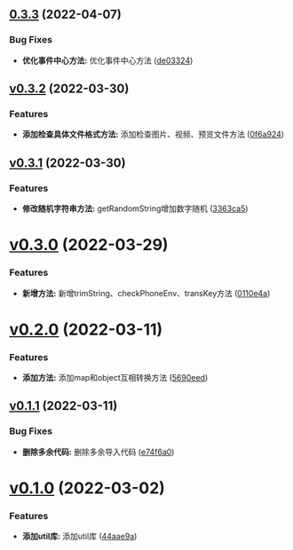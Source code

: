 ## [0.3.3](https://github.com/qinshixixing/fortissimo/compare/util/v0.3.2...util/0.3.3) (2022-04-07)


### Bug Fixes

* **优化事件中心方法:** 优化事件中心方法 ([de03324](https://github.com/qinshixixing/fortissimo/commit/de0332422173dd5aab09da44f55227616f5f7076))



## [v0.3.2](https://github.com/qinshixixing/fortissimo/compare/util/v0.3.1...util/v0.3.2) (2022-03-30)


### Features

* **添加检查具体文件格式方法:** 添加检查图片、视频、预览文件方法 ([0f6a924](https://github.com/qinshixixing/fortissimo/commit/0f6a9241b8e3338a78341367c960f442c8c3115c))



## [v0.3.1](https://github.com/qinshixixing/fortissimo/compare/util/v0.3.0...util/v0.3.1) (2022-03-30)


### Features

* **修改随机字符串方法:** getRandomString增加数字随机 ([3363ca5](https://github.com/qinshixixing/fortissimo/commit/3363ca5ef08270c0a8569f6a596fb6c3884cbe9b))



# [v0.3.0](https://github.com/qinshixixing/fortissimo/compare/util/v0.2.0...util/v0.3.0) (2022-03-29)


### Features

* **新增方法:** 新增trimString、checkPhoneEnv、transKey方法 ([0110e4a](https://github.com/qinshixixing/fortissimo/commit/0110e4a0c78e453decb91766f68c2252ef30bd2d))



# [v0.2.0](https://github.com/qinshixixing/fortissimo/compare/util/v0.1.1...util/v0.2.0) (2022-03-11)


### Features

* **添加方法:** 添加map和object互相转换方法 ([5690eed](https://github.com/qinshixixing/fortissimo/commit/5690eedc9e8ebfd5c1b2eb0f7e871759878e9dfc))



## [v0.1.1](https://github.com/qinshixixing/fortissimo/compare/util/v0.1.0...util/v0.1.1) (2022-03-11)


### Bug Fixes

* **删除多余代码:** 删除多余导入代码 ([e74f6a0](https://github.com/qinshixixing/fortissimo/commit/e74f6a03817c8831219769dd5febf8dcfbe57929))



# [v0.1.0](https://github.com/qinshixixing/fortissimo/compare/44aae9a467ae509084a9c2d2444fb921402d356e...util/v0.1.0) (2022-03-02)


### Features

* **添加util库:** 添加util库 ([44aae9a](https://github.com/qinshixixing/fortissimo/commit/44aae9a467ae509084a9c2d2444fb921402d356e))



